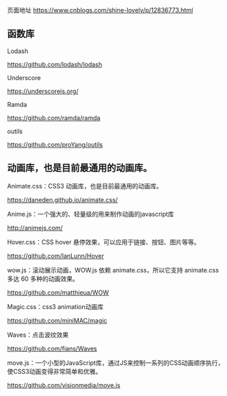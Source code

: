 <!--
 * @Author: 吴玉荣
 * @LastEditors: 吴玉荣
 * @Date: 2021-11-23 16:17:25
 * @LastEditTime: 2021-11-23 17:21:02
 * @info: 描述
-->
页面地址 https://www.cnblogs.com/shine-lovely/p/12836773.html
## 函数库
Lodash

https://github.com/lodash/lodash

Underscore

https://underscorejs.org/

Ramda

https://github.com/ramda/ramda

outils

https://github.com/proYang/outils
## 动画库，也是目前最通用的动画库。
Animate.css：CSS3 动画库，也是目前最通用的动画库。

https://daneden.github.io/animate.css/

Anime.js：一个强大的、轻量级的用来制作动画的javascript库

http://animejs.com/

Hover.css：CSS hover 悬停效果，可以应用于链接、按钮、图片等等。

https://github.com/IanLunn/Hover

wow.js：滚动展示动画，WOW.js 依赖 animate.css，所以它支持 animate.css 多达 60 多种的动画效果。

https://github.com/matthieua/WOW

Magic.css：css3 animation动画库

https://github.com/miniMAC/magic

Waves：点击波纹效果

https://github.com/fians/Waves

move.js：一个小型的JavaScript库，通过JS来控制一系列的CSS动画顺序执行，使CSS3动画变得非常简单和优雅。

https://github.com/visionmedia/move.js